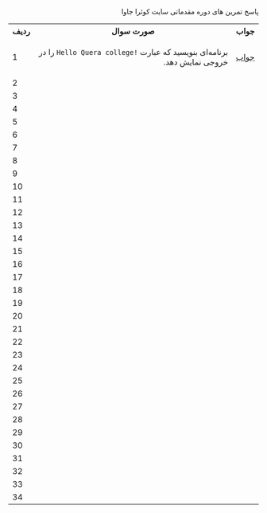 <html>
  <body>
 <p dir="rtl" >
پاسخ تمرین های دوره مقدماتی سایت کوئرا جاوا
</p>
<table style="width:100%">
  <tr>
    <th>ردیف</th>
    <th>صورت سوال</th> 
    <th>جواب</th>
  </tr>
  <tr>
    <td>1</td>
    <td dir=""><p dir="auto">برنامه‌ای بنویسید که عبارت <code dir="ltr">Hello Quera college!</code> ‌را در خروجی نمایش دهد.</p></td> 
    <td><a href="https://github.com/nargesbayat1999/queraJava/commit/478ba9ab1e697d3ba4fb0cfc5b217a69fb161b9a">جواب</a> </td>
  </tr>
   <tr>
    <td>2</td>
    <td dir=""></td> 
    <td></td>
  </tr>
   <tr>
    <td>3</td>
    <td dir=""></td> 
    <td></td>
  </tr>
   <tr>
    <td>4</td>
    <td dir=""></td> 
    <td></td>
  </tr>
   <tr>
    <td>5</td>
    <td dir=""></td> 
    <td></td>
  </tr>
   <tr>
    <td>6</td>
    <td dir=""></td> 
    <td></td>
  </tr>
   <tr>
    <td>7</td>
    <td dir=""></td> 
    <td></td>
  </tr>
   <tr>
    <td>8</td>
    <td dir=""></td> 
    <td></td>
  </tr>
   <tr>
    <td>9</td>
    <td dir=""></td> 
    <td></td>
  </tr>
   <tr>
    <td>10</td>
    <td dir=""></td> 
    <td></td>
  </tr>
   <tr>
    <td>11</td>
    <td dir=""></td> 
    <td></td>
  </tr>
   <tr>
    <td>12</td>
    <td dir=""></td> 
    <td></td>
  </tr>
   <tr>
    <td>13</td>
    <td dir=""></td> 
    <td></td>
  </tr>
   <tr>
    <td>14</td>
    <td dir=""></td> 
    <td></td>
  </tr>
   <tr>
    <td>15</td>
    <td dir=""></td> 
    <td></td>
  </tr>
   <tr>
    <td>16</td>
    <td dir=""></td> 
    <td></td>
  </tr>
   <tr>
    <td>17</td>
    <td dir=""></td> 
    <td></td>
  </tr>
   <tr>
    <td>18</td>
    <td dir=""></td> 
    <td></td>
  </tr>
   <tr>
    <td>19</td>
    <td dir=""></td> 
    <td></td>
  </tr>
   <tr>
    <td>20</td>
    <td dir=""></td> 
    <td></td>
  </tr>
   <tr>
    <td>21</td>
    <td dir=""></td> 
    <td></td>
  </tr>
   <tr>
    <td>22</td>
    <td dir=""></td> 
    <td></td>
  </tr>
   <tr>
    <td>23</td>
    <td dir=""></td> 
    <td></td>
  </tr>
   <tr>
    <td>24</td>
    <td dir=""></td> 
    <td></td>
  </tr>
   <tr>
    <td>25</td>
    <td dir=""></td> 
    <td></td>
  </tr>
   <tr>
    <td>26</td>
    <td dir=""></td> 
    <td></td>
  </tr>
   <tr>
    <td>27</td>
    <td dir=""></td> 
    <td></td>
  </tr>
   <tr>
    <td>28</td>
    <td dir=""></td> 
    <td></td>
  </tr>
   <tr>
    <td>29</td>
    <td dir=""></td> 
    <td></td>
  </tr>
   <tr>
    <td>30</td>
    <td dir=""></td> 
    <td></td>
  </tr>
   <tr>
    <td>31</td>
    <td dir=""></td> 
    <td></td>
  </tr>
   <tr>
    <td>32</td>
    <td dir=""></td> 
    <td></td>
  </tr>
   <tr>
    <td>33</td>
    <td dir=""></td> 
    <td></td>
  </tr>
   <tr>
    <td>34</td>
    <td dir=""></td> 
    <td></td>
  </tr>
  
</table>
  </body>
</html>

